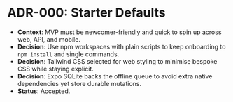# ADR-000: Starter Defaults

- **Context**: MVP must be newcomer-friendly and quick to spin up across web, API, and mobile.
- **Decision**: Use npm workspaces with plain scripts to keep onboarding to `npm install` and single commands.
- **Decision**: Tailwind CSS selected for web styling to minimise bespoke CSS while staying explicit.
- **Decision**: Expo SQLite backs the offline queue to avoid extra native dependencies yet store durable mutations.
- **Status**: Accepted.
